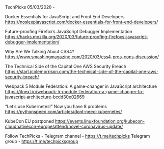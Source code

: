 TechPicks 05/03/2020 -

Docker Essentials for JavaScript and Front End Developers
https://nosleepjavascript.com/docker-essentials-for-front-end-developers/

Future-proofing Firefox’s JavaScript Debugger Implementation
https://hacks.mozilla.org/2020/03/future-proofing-firefoxs-javascript-debugger-implementation/

Why Are We Talking About CSS4?
https://www.smashingmagazine.com/2020/03/css4-pros-cons-discussion/

The Technical Side of the Capital One AWS Security Breach
https://start.jcolemorrison.com/the-technical-side-of-the-capital-one-aws-security-breach/

Webpack 5 Module Federation: A game-changer in JavaScript architecture
https://itnext.io/webpack-5-module-federation-a-game-changer-to-javascript-architecture-bcdd30e02669

“Let’s use Kubernetes!” Now you have 8 problems
https://pythonspeed.com/articles/dont-need-kubernetes/

KubeCon EU postponed
https://events.linuxfoundation.org/kubecon-cloudnativecon-europe/attend/novel-coronavirus-update/

Follow TechPicks -
Telegram channel - https://t.me/techpicks
Telegram group - https://t.me/techpicksgroup